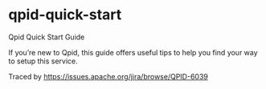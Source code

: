 qpid-quick-start
================

Qpid Quick Start Guide

If you’re new to Qpid, this guide offers useful tips to help you find your way
to setup this service.

Traced by https://issues.apache.org/jira/browse/QPID-6039
